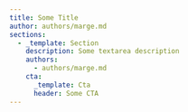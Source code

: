 ```yaml
---
title: Some Title
author: authors/marge.md
sections:
  - _template: Section
    description: Some textarea description
    authors:
      - authors/marge.md
    cta:
      _template: Cta
      header: Some CTA
---
```



